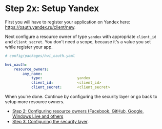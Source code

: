 Step 2x: Setup Yandex
=====================
First you will have to register your application on Yandex here: https://oauth.yandex.ru/client/new.

Next configure a resource owner of type `yandex` with appropriate `client_id` and `client_secret`.
You don't need a scope, because it's a value you set while register your app.

```yaml
# config/packages/hwi_oauth.yaml

hwi_oauth:
    resource_owners:
        any_name:
            type:                yandex
            client_id:           <client_id>
            client_secret:       <client_secret>
```

When you're done. Continue by configuring the security layer or go back to
setup more resource owners.

- [Step 2: Configuring resource owners (Facebook, GitHub, Google, Windows Live and others](../2-configuring_resource_owners.md)
- [Step 3: Configuring the security layer](../3-configuring_the_security_layer.md).
